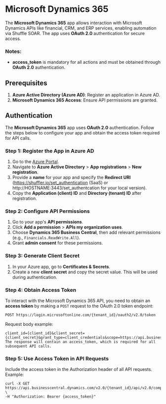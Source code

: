 # Microsoft Dynamics 365

The **Microsoft Dynamics 365** app allows interaction with Microsoft Dynamics APIs like financial, CRM, and ERP services, enabling automation via Shuffle SOAR. 
The app uses **OAuth 2.0** authentication for secure access.

### Notes:
- **access_token** is mandatory for all actions and must be obtained through **OAuth 2.0** authentication.

## Prerequisites

1. **Azure Active Directory (Azure AD)**: Register an application in Azure AD.
2. **Microsoft Dynamics 365 Access**: Ensure API permissions are granted.

## Authentication

The **Microsoft Dynamics 365** app uses **OAuth 2.0** authentication. Follow the steps below to configure your app and obtain the access token required for API calls.

### Step 1: Register the App in Azure AD

1. Go to the [Azure Portal](https://portal.azure.com).
2. Navigate to **Azure Active Directory** > **App registrations** > **New registration**.
3. Provide a **name** for your app and specify the **Redirect URI** (https://shuffler.io/set_authentication (SaaS) or http://HOSTNAME:3443/set_authentcation for your local version).
4. Copy the **Application (client) ID** and **Directory (tenant) ID** after registration.

### Step 2: Configure API Permissions

1. Go to your app's **API permissions**.
2. Click **Add a permission** > **APIs my organization uses**.
3. Choose **Dynamics 365 Business Central**, then add relevant permissions (e.g., `Financials.ReadWrite.All`).
4. Grant **admin consent** for these permissions.

### Step 3: Generate Client Secret

1. In your Azure app, go to **Certificates & Secrets**.
2. Create a new **client secret** and copy the secret value. This will be used during authentication.

### Step 4: Obtain Access Token

To interact with the Microsoft Dynamics 365 API, you need to obtain an **access token** by making a `POST` request to the OAuth 2.0 token endpoint:
```
POST https://login.microsoftonline.com/{tenant_id}/oauth2/v2.0/token
```
Request body example:
```
client_id={client_id}&client_secret={client_secret}&grant_type=client_credentials&scope=https://api.businesscentral.dynamics.com/.default
The response will contain an access_token, which is required for all subsequent API calls.
```
### Step 5: Use Access Token in API Requests
Include the access token in the Authorization header of all API requests. Example:
```
curl -X GET https://api.businesscentral.dynamics.com/v2.0/{tenant_id}/api/v2.0/companies \
-H "Authorization: Bearer {access_token}"
```
